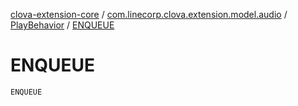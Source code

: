 [clova-extension-core](../../index.md) / [com.linecorp.clova.extension.model.audio](../index.md) / [PlayBehavior](index.md) / [ENQUEUE](./-e-n-q-u-e-u-e.md)

# ENQUEUE

`ENQUEUE`